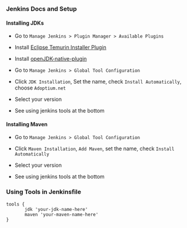 

### Jenkins Docs and Setup


#### Installing JDKs

- Go to `Manage Jenkins > Plugin Manager > Available Plugins`

- Install [Eclipse Temurin Installer Plugin](https://plugins.jenkins.io/adoptopenjdk)

- Install [openJDK-native-plugin](https://plugins.jenkins.io/openJDK-native-plugin)

- Go to `Manage Jenkins > Global Tool Configuration`

- Click `JDK Installation`, Set the name, check `Install Automatically`, choose `Adoptium.net`

- Select your version

- See using jenkins tools at the bottom

#### Installing Maven

- Go to `Manage Jenkins > Global Tool Configuration`

- Click `Maven Installation`, `Add Maven`, set the name, check `Install Automatically`

- Select your version

- See using jenkins tools at the bottom



### Using Tools in Jenkinsfile
```
tools {
       jdk 'your-jdk-name-here'
       maven 'your-maven-name-here'
}
```